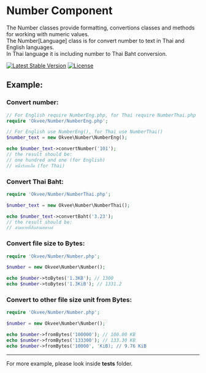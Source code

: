 # Number Component

The Number classes provide formatting, convertions classes and methods for working with numeric values.<br>
The Number[Language] class is for convert number to text in Thai and English languages.<br>
In Thai language it is including number to Thai Baht conversion.

[![Latest Stable Version](https://poser.pugx.org/okvee/number/v/stable)](https://packagist.org/packages/okvee/number)
[![License](https://poser.pugx.org/okvee/number/license)](https://packagist.org/packages/okvee/number)

## Example:

### Convert number:

```php
// For English require NumberEng.php, for Thai require NumberThai.php
require 'Okvee/Number/NumberEng.php';

// For English use NumberEng(), for Thai use NumberThai()
$number_text = new Okvee\Number\NumberEng();

echo $number_text->convertNumber('101');
// the result should be:
// one hundred and one (for English)
// หนึ่งร้อยเอ็ด (for Thai)
```

### Convert Thai Baht:

```php
require 'Okvee/Number/NumberThai.php';

$number_text = new Okvee\Number\NumberThai();

echo $number_text->convertBaht('3.23');
// the result should be:
// สามบาทยี่สิบสามสตางค์
```

### Convert file size to Bytes:

```php
require 'Okvee/Number/Number.php';

$number = new Okvee\Number\Number();

echo $number->toBytes('1.3KB'); // 1300
echo $number->toBytes('1.3KiB'); // 1331.2
```

### Convert to other file size unit from Bytes:

```php
require 'Okvee/Number/Number.php';

$number = new Okvee\Number\Number();

echo $number->fromBytes('100000'); // 100.00 KB
echo $number->fromBytes('133300'); // 133.30 KB
echo $number->fromBytes('10000', 'KiB); // 9.76 KiB
```

---

For more example, please look inside **tests** folder.